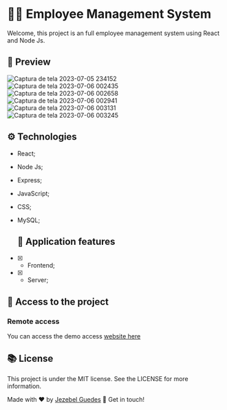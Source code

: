 # 🧑‍💻 Employee Management System

Welcome, this project  is an full employee management system using React and Node Js.

##  👀 Preview
![Captura de tela 2023-07-05 234152](https://github.com/Jezebel1990/management-system/assets/75287031/188533b8-7f7a-439c-b4c3-99975fce35ed)
![Captura de tela 2023-07-06 002435](https://github.com/Jezebel1990/management-system/assets/75287031/4cd3e222-b367-4d7a-9f56-eb8102bbbc12)
![Captura de tela 2023-07-06 002658](https://github.com/Jezebel1990/management-system/assets/75287031/267be540-242a-440e-a7b6-4f6285624c97)
![Captura de tela 2023-07-06 002941](https://github.com/Jezebel1990/management-system/assets/75287031/bd381d0d-e541-46d6-96f2-46be76c76f74)
![Captura de tela 2023-07-06 003131](https://github.com/Jezebel1990/management-system/assets/75287031/a82549c4-7427-45c9-a448-4dd47d65417e)
![Captura de tela 2023-07-06 003245](https://github.com/Jezebel1990/management-system/assets/75287031/d64dab36-2cab-4012-8ff6-dd75a739c277)



## ⚙️ Technologies
- React;
- Node Js;
- Express;
- JavaScript;
- CSS;
- MySQL;

  ## 🎯 Application features
- [x] - Frontend;
- [x] - Server;

 ## 📂  Access to the project
  
### Remote access
  You can access the demo access [website here](https://ms-frontend-one.vercel.app/start)


  ## 📚 License
<p>This project is under the MIT license. See the LICENSE for more information.</p>

Made with ♥ by [Jezebel Guedes](https://www.linkedin.com/in/jezebel-guedes/) 👋 Get in touch!
